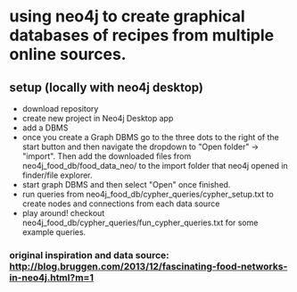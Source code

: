 # using neo4j to create graphical databases of recipes from multiple online sources.
## setup (locally with neo4j desktop)
* download repository
* create new project in Neo4j Desktop app
* add a DBMS
* once you create a Graph DBMS go to the three dots to the right of the start button and then navigate the dropdown to "Open folder" -> "import". Then add the downloaded files from neo4j_food_db/food_data_neo/ to the import folder that neo4j opened in finder/file explorer.
* start graph DBMS and then select "Open" once finished. 
* run queries from neo4j_food_db/cypher_queries/cypher_setup.txt to create nodes and connections from each data source
* play around! checkout neo4j_food_db/cypher_queries/fun_cypher_queries.txt for some example queries. 


### original inspiration and data source: <br>http://blog.bruggen.com/2013/12/fascinating-food-networks-in-neo4j.html?m=1 
